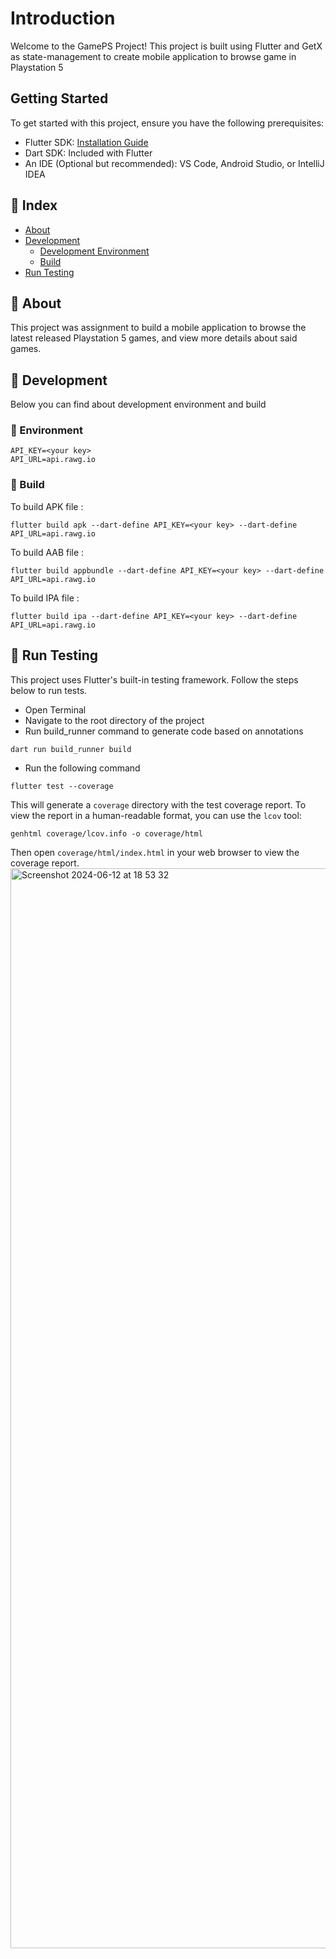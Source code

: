# Introduction
Welcome to the GamePS Project! This project is built using Flutter and GetX as state-management to create mobile application to browse game in Playstation 5

## Getting Started
To get started with this project, ensure you have the following prerequisites:
- Flutter SDK: [Installation Guide](https://flutter.dev/docs/get-started/install)
- Dart SDK: Included with Flutter
- An IDE (Optional but recommended): VS Code, Android Studio, or IntelliJ IDEA

## :ledger: Index

- [About](#beginner-about)
- [Development](#wrench-development)
  - [Development Environment](#nut_and_bolt-environment)
  - [Build](#hammer-build)
- [Run Testing](#mag_right-run-testing)

## :beginner: About

This project  was assignment to build a mobile application to browse the latest released Playstation 5 games, and view more details about said games.

## :wrench: Development

Below you can find about development environment and build

### :nut_and_bolt: Environment

```  
API_KEY=<your key>
API_URL=api.rawg.io  
```  

### :hammer: Build

To build APK file :

```  
flutter build apk --dart-define API_KEY=<your key> --dart-define API_URL=api.rawg.io 
```  

To build AAB file :

```   
flutter build appbundle --dart-define API_KEY=<your key> --dart-define API_URL=api.rawg.io  
```  

To build IPA file :

```  
flutter build ipa --dart-define API_KEY=<your key> --dart-define API_URL=api.rawg.io
```    

## :mag_right: Run Testing

This project uses Flutter's built-in testing framework. Follow the steps below to run tests.

- Open Terminal
- Navigate to the root directory of the project
- Run build_runner command to generate code based on annotations
```
dart run build_runner build
```  
- Run the following command
```
flutter test --coverage
```  
This will generate a `coverage` directory with the test coverage report. To view the report in a human-readable format, you can use the `lcov` tool:
```
genhtml coverage/lcov.info -o coverage/html
``` 
Then open `coverage/html/index.html` in your web browser to view the coverage report.
<img width="1728" alt="Screenshot 2024-06-12 at 18 53 32" src="https://github.com/rafeyosa/gameps/assets/67069286/06432db8-ffda-4eed-a198-c698e2fb7ad3">

